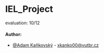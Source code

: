 # IEL_Project
evaluation: 10/12
#### Author:
- [@Adam Kaňkovský](https://www.github.com/adamkankovsky) - xkanko00@vutbr.cz